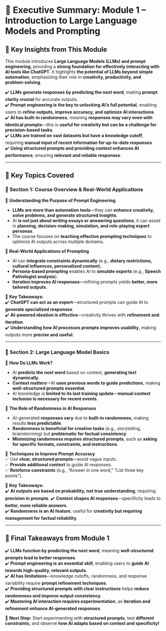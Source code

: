 # **🔹 Executive Summary: Module 1 – Introduction to Large Language Models and Prompting**

## **🧐 Key Insights from This Module**

This module introduces **Large Language Models (LLMs) and prompt engineering**, providing a **strong foundation for effectively interacting with AI tools like ChatGPT**. It highlights **the potential of LLMs beyond simple automation**, emphasizing their role in **creativity, productivity, and problem-solving**.

 ✔️ **LLMs generate responses by predicting the next word**, making **prompt clarity crucial** for accurate outputs.  
 ✔️ **Prompt engineering is the key to unlocking AI’s full potential**, enabling users to **refine outputs, improve accuracy, and optimize AI interactions**.  
 ✔️ **AI has built-in randomness**, meaning **responses may vary even with identical prompts**—this is **useful for creativity but can be a challenge for precision-based tasks**.  
 ✔️ **LLMs are trained on vast datasets but have a knowledge cutoff**, requiring **manual input of recent information for up-to-date responses**.  
 ✔️ **Using structured prompts and providing context enhances AI performance**, ensuring **relevant and reliable responses**.

---

## **📖 Key Topics Covered**

### **🔹 Section 1: Course Overview & Real-World Applications**

📌 **Understanding the Purpose of Prompt Engineering**
 - **LLMs are more than automation tools**—they can **enhance creativity, solve problems, and generate structured insights**.
 - AI **is not just about writing essays or answering questions**; it can assist in **planning, decision-making, simulation, and role-playing expert personas**.
 - The course focuses on **teaching effective prompting techniques** to optimize AI outputs across multiple domains.

📌 **Real-World Applications of Prompting**
 - AI can **integrate constraints dynamically** (e.g., **dietary restrictions, cultural influences, personalized content**).
 - **Persona-based prompting** enables AI to **simulate experts** (e.g., **Speech Pathologist analysis**).
 - **Iteration improves AI responses**—refining prompts yields **better, more tailored outputs**.

📌 **Key Takeaways:**  
 ✔️ **ChatGPT can act as an expert**—structured prompts can guide AI to **generate specialized responses**.  
 ✔️ **AI-powered ideation is effective**—creativity thrives with **refinement and iteration**.  
 ✔️ **Understanding how AI processes prompts improves usability**, making outputs more **precise and useful**.

---

### **🔹 Section 2: Large Language Model Basics**

📌 **How Do LLMs Work?**
 - AI **predicts the next word** based on context, **generating text dynamically**.
 - **Context matters**—AI **uses previous words to guide predictions**, making **well-structured prompts essential**.
 - AI knowledge is **limited to its last training update**—**manual context inclusion is necessary for recent events**.

📌 **The Role of Randomness in AI Responses**
 - AI-generated **responses vary** due to **built-in randomness**, making results **less predictable**.
 - **Randomness is beneficial for creative tasks** (e.g., storytelling, brainstorming) but **problematic for factual consistency**.
 - **Minimizing randomness requires structured prompts**, such as **asking for specific formats, constraints, and instructions**.

📌 **Techniques to Improve Prompt Accuracy**  
  ✅ Use **clear, structured prompts**—avoid vague inputs.  
  ✅ **Provide additional context** to guide AI responses.  
  ✅ **Reinforce constraints** (e.g., “Answer in one word,” “List three key points”).

📌 **Key Takeaways:**  
  ✔️ **AI outputs are based on probability, not true understanding**, requiring **precision in prompts**.
  ✔️ **Context shapes AI responses**—specificity leads to **better, more reliable answers**.  
  ✔️ **Randomness is an AI feature**, useful for **creativity but requiring management for factual reliability**.

---

## **🎯 Final Takeaways from Module 1**

✔️ **LLMs function by predicting the next word**, meaning **well-structured prompts lead to better responses**.  
✔️ **Prompt engineering is an essential skill**, enabling users to **guide AI towards high-quality, relevant outputs**.  
✔️ **AI has limitations**—knowledge cutoffs, randomness, and response variability require **prompt refinement techniques**.  
✔️ **Providing structured prompts with clear instructions** helps **reduce randomness and improve output consistency**.  
✔️ **Mastering AI interaction requires experimentation**, as **iteration and refinement enhance AI-generated responses**.

🚀 **Next Step:** Start experimenting with **structured prompts**, test **different constraints**, and observe **how AI adapts based on context and specificity!**